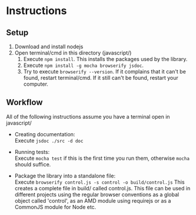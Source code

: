 # Instructions
Setup
-----
1. Download and install nodejs
2. Open terminal/cmd in this directory (javascript/)
    1. Execute `npm install`. This installs the packages used by the library.
    2. Execute `npm install -g mocha browserify jsdoc`.
    3. Try to execute `browserify --version`. If it complains
       that it can't be found, restart terminal/cmd. If it still
       can't be found, restart your computer.

Workflow
--------
All of the following instructions assume you have a terminal open in javascript/  

- Creating documentation:  
  Execute `jsdoc ./src -d doc`

- Running tests:  
  Execute `mocha test` if this is the first time you run them, otherwise
  `mocha` should suffice.

- Package the library into a standalone file:  
  Execute `browserify control.js -s control -o build/control.js`
  This creates a complete file in build/ called control.js.
  This file can be used in different projects using the regular browser
  conventions as a global object called 'control', as an AMD module using
  requirejs or as a CommonJS module for Node etc.
